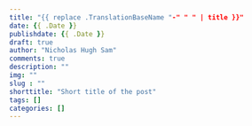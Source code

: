 ```yaml
---
title: "{{ replace .TranslationBaseName "-" " " | title }}"
date: {{ .Date }}
publishdate: {{ .Date }}
draft: true
author: "Nicholas Hugh Sam"
comments: true
description: ""
img: ""
slug : ""
shorttitle: "Short title of the post"
tags: []
categories: []
---
```


